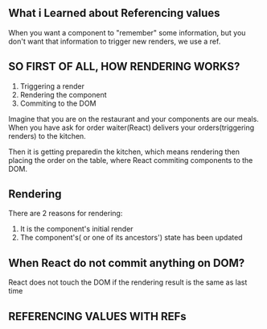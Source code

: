 ## What i Learned about Referencing values 

When you want a component to "remember" some information, but you don't want that information to trigger new renders, we use a ref.

## SO FIRST OF ALL, HOW RENDERING WORKS?
1. Triggering a render
2. Rendering the component 
3. Commiting to the DOM

Imagine that you are on the restaurant and your components are our meals. When you have ask for order waiter(React) delivers your orders(triggering renders) to the kitchen. 

Then it is getting preparedin the kitchen, which means rendering then placing the order on the table, where React commiting components to the DOM.

## Rendering
There are 2 reasons for rendering:
1. It is the component's initial render
2. The component's( or one of its ancestors') state has been updated

## When React do not commit anything on DOM?
React does not touch the DOM if the rendering result is the same as last time

## REFERENCING VALUES WITH REFs